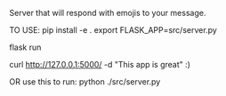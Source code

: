 Server that will respond with emojis to your message.

TO USE:
pip install -e .
export FLASK_APP=src/server.py

flask run

curl http://127.0.0.1:5000/ -d "This app is great"
:)



OR use this to run:
python ./src/server.py